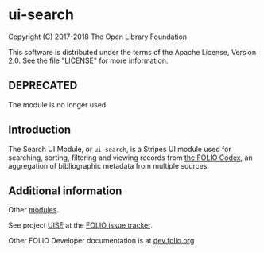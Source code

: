 # ui-search

Copyright (C) 2017-2018 The Open Library Foundation

This software is distributed under the terms of the Apache License,
Version 2.0. See the file "[LICENSE](LICENSE)" for more information.

## DEPRECATED

The module is no longer used.


## Introduction

The Search UI Module, or `ui-search`, is a Stripes UI module used for searching, sorting, filtering and viewing records from [the FOLIO Codex](https://www.openlibraryenvironment.org/archives/411), an aggregation of bibliographic metadata from multiple sources.

## Additional information

Other [modules](https://dev.folio.org/source-code/#client-side).

See project [UISE](https://issues.folio.org/browse/UISE)
at the [FOLIO issue tracker](https://dev.folio.org/guidelines/issue-tracker).

Other FOLIO Developer documentation is at [dev.folio.org](https://dev.folio.org/)
